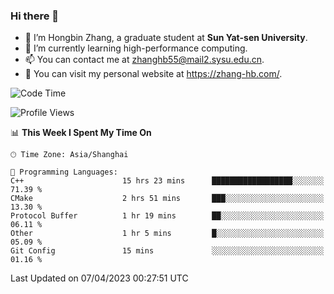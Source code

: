 ### Hi there 👋

- 🔭 I’m Hongbin Zhang, a graduate student at **Sun Yat-sen University**.
- 🌱 I’m currently learning high-performance computing.
- 📫 You can contact me at zhanghb55@mail2.sysu.edu.cn.
- 👀 You can visit my personal website at https://zhang-hb.com/.

<!--START_SECTION:waka-->
![Code Time](http://img.shields.io/badge/Code%20Time-139%20hrs%2035%20mins-blue)

![Profile Views](http://img.shields.io/badge/Profile%20Views-0-blue)

📊 **This Week I Spent My Time On** 

```text
🕑︎ Time Zone: Asia/Shanghai

💬 Programming Languages: 
C++                      15 hrs 23 mins      ██████████████████░░░░░░░   71.39 % 
CMake                    2 hrs 51 mins       ███░░░░░░░░░░░░░░░░░░░░░░   13.30 % 
Protocol Buffer          1 hr 19 mins        ██░░░░░░░░░░░░░░░░░░░░░░░   06.11 % 
Other                    1 hr 5 mins         █░░░░░░░░░░░░░░░░░░░░░░░░   05.09 % 
Git Config               15 mins             ░░░░░░░░░░░░░░░░░░░░░░░░░   01.16 % 
```


 Last Updated on 07/04/2023 00:27:51 UTC
<!--END_SECTION:waka-->